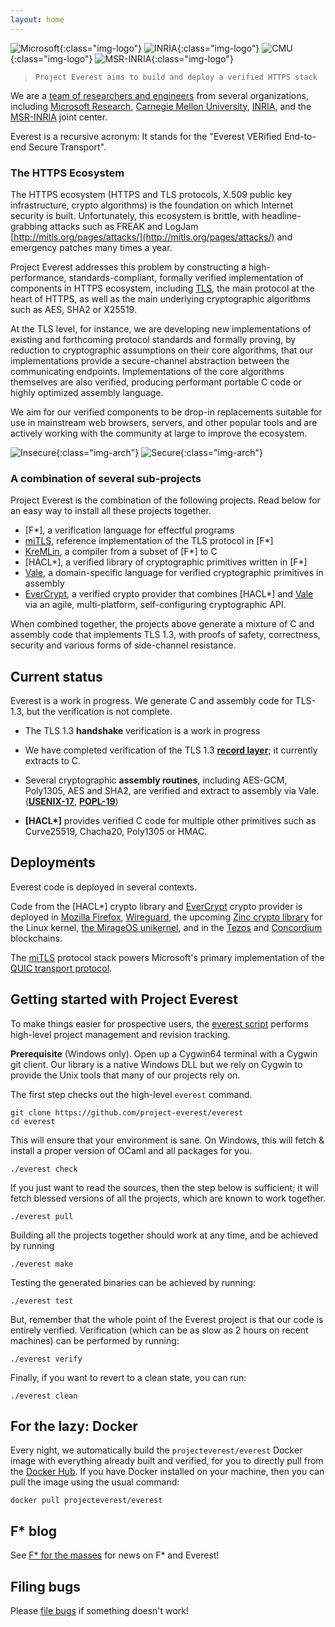 ```yaml
---
layout: home
---
```


![Microsoft](Microsoft-logo.png){:class="img-logo"}
![INRIA](INRIA-logo.jpg){:class="img-logo"}
![CMU](CMU-logo.png){:class="img-logo"}
![MSR-INRIA](MSR-INRIA-logo.png){:class="img-logo"}

> `Project Everest aims to build and deploy a verified HTTPS stack`

We are a [team of researchers and
engineers](https://project-everest.github.io/people/) from several
organizations, including [Microsoft
Research](https://www.microsoft.com/en-us/research/project/project-everest-verified-secure-implementations-https-ecosystem/),
[Carnegie Mellon University](http://www.andrew.cmu.edu/user/bparno/),
[INRIA](http://prosecco.gforge.inria.fr/), and the
[MSR-INRIA](https://www.inria.fr/en/institute/partnerships/industrial-partnerships2/microsoft-research)
joint center.

Everest is a recursive acronym: It stands for the "Everest VERified
End-to-end Secure Transport".

### The HTTPS Ecosystem

The HTTPS ecosystem (HTTPS and TLS protocols, X.509 public key
infrastructure, crypto algorithms) is the foundation on which Internet
security is built. Unfortunately, this ecosystem is brittle, with
headline-grabbing attacks such as FREAK and LogJam
[http://mitls.org/pages/attacks/](http://mitls.org/pages/attacks/) and
emergency patches many times a year.

Project Everest addresses this problem by constructing a
high-performance, standards-compliant, formally verified implementation of
components in HTTPS ecosystem, including
[TLS](https://tools.ietf.org/html/draft-ietf-tls-tls13-21), the main
protocol at the heart of HTTPS, as well as the main underlying
cryptographic algorithms such as AES, SHA2 or X25519.

At the TLS level, for instance, we are developing new implementations
of existing and forthcoming protocol standards and formally proving,
by reduction to cryptographic assumptions on their core algorithms,
that our implementations provide a secure-channel abstraction between
the communicating endpoints. Implementations of the core algorithms
themselves are also verified, producing performant portable C code or
highly optimized assembly language.

We aim for our verified components to be drop-in replacements suitable
for use in mainstream web browsers, servers, and other popular tools and
are actively working with the community at large to improve the ecosystem.

![Insecure](assets/InsecureHTTPS.png){:class="img-arch"}
![Secure](assets/SecureHTTPS.png){:class="img-arch"}

### A combination of several sub-projects

Project Everest is the combination of the following projects. Read below for an
easy way to install all these projects together.

- [F\*], a verification language for effectful programs
- [miTLS], reference implementation of the TLS protocol in [F\*]
- [KreMLin], a compiler from a subset of [F\*] to C
- [HACL\*], a verified library of cryptographic primitives written in [F\*]
- [Vale], a domain-specific language for verified cryptographic
  primitives in assembly
- [EverCrypt], a verified crypto provider that combines [HACL\*] and
  [Vale] via an agile, multi-platform, self-configuring cryptographic API.

[F*]: https://fstar-lang.org
[miTLS]: https://mitls.org
[KreMLin]: https://github.com/FStarLang/kremlin
[HACL*]: https://github.com/mitls/hacl-star
[Vale]: https://github.com/project-everest/vale
[EverCrypt]: https://github.com/project-everest/hacl-star/blob/fstar-master/README.EverCrypt.md

When combined together, the projects above generate a mixture of C and
assembly code that implements TLS 1.3, with proofs of safety,
correctness, security and various forms of side-channel resistance.

## Current status

Everest is a work in progress. We generate C and assembly code for
TLS-1.3, but the verification is not complete.

- The TLS 1.3 **handshake** verification is a work in progress

- We have completed verification of the TLS 1.3 [**record
  layer**](https://eprint.iacr.org/2016/1178); it currently extracts to C.

- Several cryptographic **assembly routines**, including AES-GCM,
  Poly1305, AES and SHA2, are verified and extract to assembly via Vale.
  ([**USENIX-17**](https://www.usenix.org/system/files/conference/usenixsecurity17/sec17-bond.pdf),
  [**POPL-19**](https://www.microsoft.com/en-us/research/publication/a-verified-efficient-embedding-of-a-verifiable-assembly-language/))

- **[HACL\*]** provides verified C code for multiple other primitives
  such as Curve25519, Chacha20, Poly1305 or HMAC.

## Deployments

Everest code is deployed in several contexts.

Code from the [HACL\*] crypto library and
[EverCrypt] crypto provider is deployed in
[Mozilla Firefox](https://blog.mozilla.org/security/2017/09/13/verified-cryptography-firefox-57/),
[Wireguard](https://www.wireguard.com), the upcoming
[Zinc crypto library](https://lwn.net/Articles/770750/) for the Linux kernel,
[the MirageOS unikernel](https://mirage.io/), and in the
[Tezos](https://www.reddit.com/r/tezos/comments/8hrsz2/tezos_switches_cryptographic_libraries_from) and
[Concordium](https://www.concordium.com) blockchains.

The [miTLS] protocol stack powers Microsoft's primary implementation of
the [QUIC transport
protocol](https://datatracker.ietf.org/doc/draft-ietf-quic-transport/).

## Getting started with Project Everest

To make things easier for prospective users, the [everest
script](https://github.com/project-everest/everest) performs high-level project
management and revision tracking.

**Prerequisite** (Windows only). Open up a Cygwin64 terminal with a Cygwin git
client. Our library is a native Windows DLL but we rely on Cygwin to provide the
Unix tools that many of our projects rely on.

The first step checks out the high-level `everest` command.

```
git clone https://github.com/project-everest/everest
cd everest
```

This will ensure that your environment is sane. On Windows, this will fetch &
install a proper version of OCaml and all packages for you.

```
./everest check
```

If you just want to read the sources, then the step below is sufficient; it will
fetch blessed versions of all the projects, which are known to work
together.

```
./everest pull
```

Building all the projects together should work at any time, and be achieved by
running

```
./everest make
```

Testing the generated binaries can be achieved by running:

```
./everest test
```

But, remember that the whole point of the Everest project is that our
code is entirely verified. Verification (which can be as slow as 2
hours on recent machines) can be performed by running:

```
./everest verify
```

Finally, if you want to revert to a clean state, you can run:

```
./everest clean
```

## For the lazy: Docker

Every night, we automatically build the `projecteverest/everest`
Docker image with everything already built and verified, for you to
directly pull from
the [Docker Hub](https://hub.docker.com/r/projecteverest/everest/). If
you have Docker installed on your machine, then you can pull the image
using the usual command:

```
docker pull projecteverest/everest
```

## F\* blog

See [F\* for the masses](https://fstarlang.github.io/) for news on F\* and Everest!

## Filing bugs

Please [file bugs](https://github.com/project-everest/everest/issues) if
something doesn't work!
